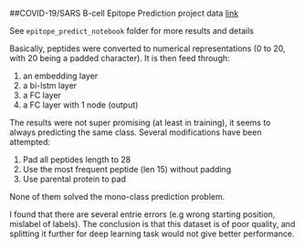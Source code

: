 ##COVID-19/SARS B-cell Epitope Prediction
project data [link](https://www.kaggle.com/futurecorporation/epitope-prediction
)

See `epitope_predict_notebook` folder for more results and details

Basically, peptides were converted to numerical representations (0 to 20, with 20 being a padded character). It is then feed through:

1. an embedding layer
2. a bi-lstm layer
3. a FC layer 
4. a FC layer with 1 node (output)

The results were not super promising (at least in training), it seems to always predicting the same class. Several modifications have been attempted:

1. Pad all peptides length to 28
2. Use the most frequent peptide (len 15) without padding
3. Use parental protein to pad

None of them solved the mono-class prediction problem. 

I found that there are several entrie errors (e.g wrong starting position, mislabel of labels). The conclusion is that this dataset is of poor quality, and splitting it further for deep learning task would not give better performance.
  

